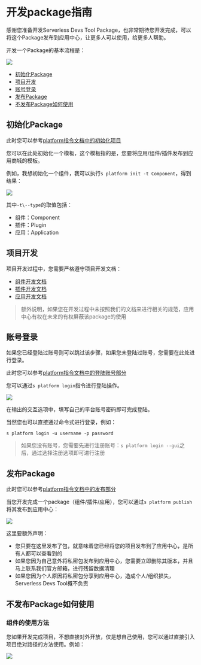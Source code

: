 # 开发package指南

感谢您准备开发Serverless Devs Tool Package，也非常期待您开发完成，可以将这个Package发布到应用中心，让更多人可以使用，给更多人帮助。

开发一个Package的基本流程是：

![](https://images.serverlessfans.com/s-tool/zh/how-to-dev-package-1.jpg)


- [初始化Package](#初始化Package)
- [项目开发](#项目开发)
- [账号登录](#账号登录)
- [发布Package](#发布Package)
- [不发布Package如何使用](#不发布Package如何使用)

## 初始化Package

此时您可以参考[platform指令文档中的初始化项目](../../Serverless-Devs-Tool/指令相关/Platform指令.md#初始化项目)

您可以在此处初始化一个模板，这个模板指的是，您要将应用/组件/插件发布到应用商城的模板。

例如，我想初始化一个组件，我可以执行`s platform init -t Component`，得到结果：

![](https://images.serverlessfans.com/s-tool/zh/s-platform-init-component.jpg)

其中`-t\--type`的取值包括：

- 组件：Component
- 插件：Plugin
- 应用：Application

## 项目开发

项目开发过程中，您需要严格遵守项目开发文档：

- [组件开发文档](开发文档/Component开发.md)
- [插件开发文档](开发文档/Plugin开发.md)
- [应用开发文档](开发文档/Application开发.md)

> 额外说明，如果您在开发过程中未按照我们的文档来进行相关的规范，应用中心有权在未来的有权屏蔽该package的使用


## 账号登录

如果您已经登陆过账号则可以跳过该步骤，如果您未登陆过账号，您需要在此处进行登录。

此时您可以参考[platform指令文档中的登陆账号部分](../../Serverless-Devs-Tool/指令相关/Platform指令.md#登陆账号)

您可以通过`s platform login`指令进行登陆操作。

![](https://images.serverlessfans.com/s-tool/zh/s-platform-login.jpg)

在输出的交互选项中，填写自己的平台账号密码即可完成登陆。

当然您也可以直接通过命令式进行登录，例如：

```
s platform login -u username -p password
```

> 如果您没有账号，您需要先进行注册账号：`s platform login --gui`之后，通过选择注册选项即可进行注册

## 发布Package

此时您可以参考[platform指令文档中的发布部分](../../Serverless-Devs-Tool/指令相关/Platform指令.md#登陆账号)

当您开发完成一个package（组件/插件/应用），您可以通过`s platform publish`将其发布到应用中心：

![](https://images.serverlessfans.com/s-tool/zh/s-platform-publish.jpg)

这里要额外声明：

- 您只要在这里发布了包，就意味着您已经将您的项目发布到了应用中心，是所有人都可以查看到的
- 如果您因为自己意外将私密包发布到应用中心，您需要立即删除其版本，并且马上联系我们官方邮箱，进行残留数据清理
- 如果您因为个人原因将私密包分享到应用中心，造成个人/组织损失，Serverless Devs Tool概不负责

## 不发布Package如何使用

### 组件的使用方法

您如果开发完成项目，不想直接对外开放，仅是想自己使用，您可以通过直接引入项目绝对路径的方法使用。例如：

![](https://images.serverlessfans.com/s-tool/zh/how-to-dev-package-2.jpg)
